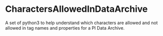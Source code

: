 # CharactersAllowedInDataArchive
A set of python3 to help understand which characters are allowed and not allowed in tag names and properties for a PI Data Archive.
